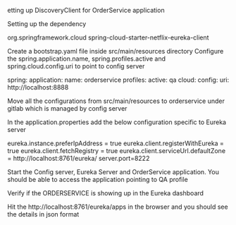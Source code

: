 etting up DiscoveryClient for OrderService application

Setting up the dependency

 <dependency>
    <groupId>org.springframework.cloud</groupId>
    <artifactId>spring-cloud-starter-netflix-eureka-client</artifactId>
</dependency>

Create a bootstrap.yaml file inside src/main/resources directory
Configure the spring.application.name, spring.profiles.active and spring.cloud.config.uri to point to config server

spring:
  application:
    name: orderservice
  profiles:
    active: qa
  cloud:
    config:
      uri: http://localhost:8888

Move all the configurations from src/main/resources to orderservice under gitlab which is managed by config server

In the application.properties add the below configuration specific to Eureka server

eureka.instance.preferIpAddress = true
eureka.client.registerWithEureka = true
eureka.client.fetchRegistry = true
eureka.client.serviceUrl.defaultZone = http://localhost:8761/eureka/
server.port=8222


Start the Config server, Eureka Server and OrderService application. You should be able to access the application pointing to QA profile


Verify if the ORDERSERVICE is showing up in the Eureka dashboard


Hit the http://localhost:8761/eureka/apps in the browser and you should see the details in json format
